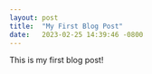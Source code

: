 ```yaml
---
layout: post
title:  "My First Blog Post"
date:   2023-02-25 14:39:46 -0800
---
```


This is my first blog post!